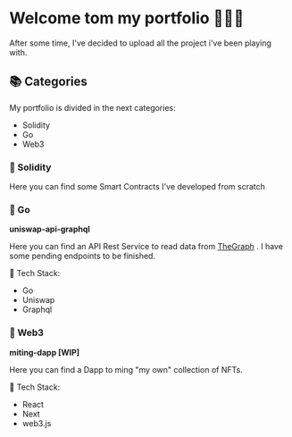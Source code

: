 # Welcome tom my portfolio 👩🏼‍💻

After some time, I've decided to upload all the project i've been playing with.


## 📚 Categories

My portfolio is divided in the next categories:

* Solidity 
* Go
* Web3


### 🔹 Solidity
Here you can find some Smart Contracts I've developed from scratch



### 🔹 Go
**uniswap-api-graphql**

Here you can find an API Rest Service to read data from [TheGraph](https://thegraph.com/en/) . I have some pending endpoints to be finished.

🚀 Tech Stack:
* Go
* Uniswap
* Graphql



### 🔹 Web3
**miting-dapp [WIP]**

Here you can find a Dapp to ming "my own" collection of NFTs.

🚀 Tech Stack:
* React
* Next
* web3.js